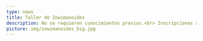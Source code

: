 ```yaml
---
type: news
title: Taller de Zowimanoides
description: No se requieren conocimientos previos.<br> Inscripciones abiertas. Gratuito.<br> Entra y entérate de todo.
picture: img/zowimanoides_big.jpg
---
```

